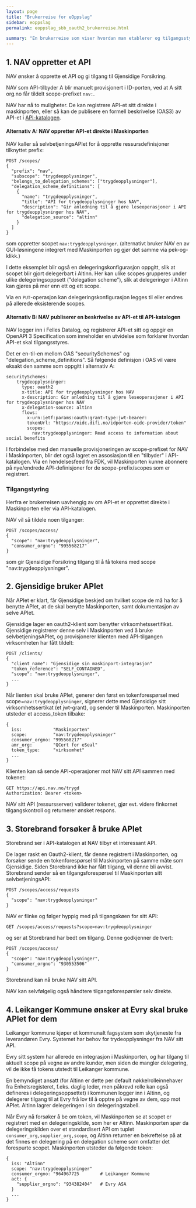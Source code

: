 ```yaml
---
layout: page
title: "Brukerreise for eOppslag"
sidebar: eoppslag
permalink: eoppslag_sbb_oauth2_brukerreise.html

summary: "En brukerreise som viser hvordan man etablerer og tilgangsstyrer APIer som følger eOppslag-mønsteret. "
---
```



## 1. NAV oppretter et API

NAV ønsker å opprette et API og gi tilgang til Gjensidige Forsikring.

NAV som API-tilbyder A blir manuelt provisjonert i ID-porten, ved at A sitt org.no får tildelt scope-prefixet `nav:`.

NAV har nå to muligheter. De kan registrere API-et sitt direkte i maskinporten, eller så kan de publisere en formell beskrivelse (OAS3) av API-et i [API-katalogen](https://fellesdatakatalog.brreg.no/apis).

#### Alternativ A: NAV oppretter API-et direkte i Maskinporten

NAV kaller så selvbetjeningsAPIet for å opprette ressursdefinisjoner tilknyttet prefix:

```
POST /scopes/
{
  "prefix": "nav",
  "subscope": "trygdeopplysninger",
  "belongs_to_delegation_schemes": ["trygdeopplysninger"],
  "delegation_scheme_definitions": [
    {
      "name": "trygdeopplysninger",
      "title": "API for trygdeopplysninger hos NAV",
      "description": "Gir anledning til å gjøre leseoperasjoner i API for trygdeopplysninger hos NAV",
      "delegation_source": "altinn"
    }
  ]
}  
```
som oppretter scopet `nav:trygdeopplysninger`.   (alternativt bruker NAV en av GUI-løsningene integrert med Maskinporten og gjør   det samme via pek-og-klikk.)

I dette eksemplet blir også en delegeringskonfigurasjon oppgitt, slik at scopet blir gjort delegerbart i Altinn. Her kan ulike scopes grupperes under ulike delegeringsoppsett ("delegation scheme"), slik at delegeringer i Altinn kan gjøres på mer enn ett og ett scope.

Via en `PUT`-operasjon kan delegeringskonfigurasjon legges til eller endres på allerede eksisterende scopes.

#### Alternativ B: NAV publiserer en beskrivelse av API-et til API-katalogen

NAV logger inn i Felles Datalog, og registrerer API-et sitt og oppgir en OpenAPI 3 Specification som inneholder en utvidelse som forklarer hvordan API-et skal tilgangsstyres.

Det er en-til-en mellom OAS "securitySchemes" og "delegation_scheme_definitions". Så følgende definisjon i OAS vil være eksakt den samme som oppgitt i alternativ A:

```
securitySchemes:
    trygdeopplysninger:
      type: oauth2
      x-title: API for trygdeopplysninger hos NAV
      x-description: Gir anledning til å gjøre leseoperasjoner i API for trygdeopplysninger hos NAV
      x-delegation-source: altinn
      flows:
        x-urn:ietf:params:oauth:grant-type:jwt-bearer:
        tokenUrl: "https://oidc.difi.no/idporten-oidc-provider/token"
        scopes:
          nav:trygdeopplysninger: Read access to information about social benefits
```

I forbindelse med den manuelle provisjoneringen av scope-prefixet for NAV i Maskinporten, blir det også lagret en assosiasjon til en "tilbyder" i API-katalogen. Via en hendelsesfeed fra FDK, vil Maskinporten kunne abonnere på nye/endrede API-definisjoner for de scope-prefix/scopes som er registrert.

### Tilgangstyring

Herfra er brukerreisen uavhengig av om API-et er opprettet direkte i Maskinporten eller via API-katalogen.

NAV vil så tildele noen tilganger:
```
POST /scopes/access/
{
  "scope": "nav:trygdeopplysninger",
  "consumer_orgno": "995568217"
}

```
som gir Gjensidige Forsikring tilgang til å få tokens med scope "nav:trygdeopplysninger".


## 2. Gjensidige bruker APIet

Når APIet er klart, får Gjensidige beskjed om hvilket scope de må ha for å benytte APIet, at de skal benytte Maskinporten, samt dokumentasjon av selve APIet.

Gjensidige lager en oauth2-klient som benytter virksomhetssertifikat. Gjensidige registrerer denne selv i Maskinporten ved å bruke selvbetjeningsAPIet, og provisjonerer klienten med API-tilgangen virksomheten har fått tildelt:

```
POST /clients/
{
  "client_name": "Gjensidige sin maskinport-integrasjon"
  "token_reference": "SELF_CONTAINED",
  "scope": "nav:trygdeopplysninger",
  ...
}
```

Når lienten skal bruke APIet, generer den først en tokenforespørsel med scope=`nav:trygdeopplysninger`, signerer dette med Gjensidige sitt virksomhetssertikat (et jwt-grant), og sender til Maskinporten. Maskinporten utsteder et access_token tilbake:
```
{
  iss:            "Maskinporten"
  scope:          "nav:trygdeopplysninger"
  consumer_orgno: "995568217"
  amr_org:        "QCert for eSeal"
  token_type:     "virksomhet"
  ...
}
```


Klienten kan så sende API-operasjoner mot NAV sitt API sammen med tokenet:

```
GET https://api.nav.no/trygd
Authorization: Bearer <token>
```

NAV sitt API (ressursserver) validerer tokenet, gjør evt. videre finkornet tilgangskontroll og returnerer ønsket respons.





## 3. Storebrand forsøker å bruke APIet

Storebrand ser i API-katalogen at NAV tilbyr et interessant API.  

De lager raskt en Oauth2-klient, får denne registrert i Maskinporten, og forsøker sende en tokenforespørsel til Maskinporten på samme måte som Gjensidige.  Siden Storebrand ikke har fått tilgang, vil denne bli avvist. Storebrand sender så en tilgangsforespørsel til Maskinporten sitt selvbetjeningsAPI:
```
POST /scopes/access/requests
{
  "scope": "nav:trygdeopplysninger"
}
```

NAV er flinke og følger hyppig med på tilgangskøen for sitt API:
```
GET /scopes/access/requests?scope=nav:trygdeopplysninger
```
og ser at Storebrand har bedt om tilgang.  Denne godkjenner de tvert:
```
POST /scopes/access/
{
  "scope": "nav:trygdeopplysninger",
  "consumer_orgno": "930553506"
}
```

Storebrand kan nå bruke NAV sitt API.

NAV kan selvfølgelig også håndtere tilgangsforespørsler selv direkte.


## 4. Leikanger Kommune ønsker at Evry skal bruke APIet for dem

Leikanger kommune kjøper et kommunalt fagsystem som skytjeneste fra leverandøren Evry. Systemet har behov for trydeopplysninger fra NAV sitt API.

Evry sitt system har allerede en integrasjon i Maskinporten, og har tilgang til aktuelt scope på vegne av andre kunder, men siden de mangler delegering, vil de ikke få tokens utstedt til Leikanger kommune.

En bemyndiget ansatt (for Altinn er dette per default nøkkelrolleinnehaver fra Enhetsregisteret, f.eks. daglig leder, men påkrevd rolle kan også defineres i delegeringsoppsettet) i kommunen logger inn i Altinn, og delegerer tilgang til at Evry frå lov til å opptre på vegne av dem, opp mot APIet. Altinn lagrer delegeringen i sin delegeringstabell.

Når Evry nå forsøker å be om token, vil Maskinporten se at scopet er registrert med en delegeringskilde, som her er Altinn. Maskinporten spør da delegeringskilden over et standardisert API om tuplet `consumer_org,supplier_org,scope`, og Altinn returner en bekreftelse på at det finnes en delegering på en delegation scheme som omfatter det forespurte scopet. Maskinporten utsteder da følgende token:

```
{
  iss: "Altinn"
  scope: "nav:trygdeopplysninger"
  consumer_orgno: "964967725        # Leikanger Kommune
  act: {
    "supplier_orgno": "934382404"   # Evry ASA
  }
  ...
}
```
